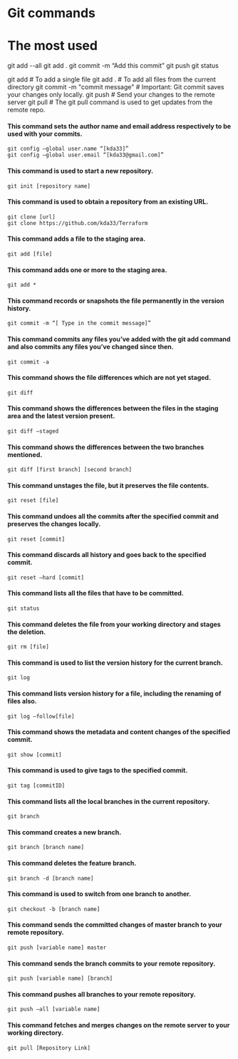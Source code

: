 # Git commands
# The most used

git add --all
git add .
git commit -m “Add this commit”
git push
git status

git add <file>                  # To add a single file
git add .                       # To add all files from the current directory
git commit -m "commit message"  # Important: Git commit saves your changes only locally.
git push <remote> <branch-name> # Send your changes to the remote server
git pull <remote>               # The git pull command is used to get updates from the remote repo.


#### This command sets the author name and email address respectively to be used with your commits.
~~~~~~~~~~~~~~~~~~~~~~~~~~~~~~
git config –global user.name “[kda33]”
git config –global user.email “[kda33@gmail.com]”
~~~~~~~~~~~~~~~~~~~~~~~~~~~~~~
#### This command is used to start a new repository.
~~~~~~~~~~~~~~~~~~~~~~~~~~~~~~
git init [repository name]
~~~~~~~~~~~~~~~~~~~~~~~~~~~~~~
#### This command is used to obtain a repository from an existing URL.
~~~~~~~~~~~~~~~~~~~~~~~~~~~~~~
git clone [url]
git clone https://github.com/kda33/Terraform
~~~~~~~~~~~~~~~~~~~~~~~~~~~~~~
#### This command adds a file to the staging area.
~~~~~~~~~~~~~~~~~~~~~~~~~~~~~~
git add [file]
~~~~~~~~~~~~~~~~~~~~~~~~~~~~~~
#### This command adds one or more to the staging area.
~~~~~~~~~~~~~~~~~~~~~~~~~~~~~~
git add *
~~~~~~~~~~~~~~~~~~~~~~~~~~~~~~
#### This command records or snapshots the file permanently in the version history.
~~~~~~~~~~~~~~~~~~~~~~~~~~~~~~
git commit -m “[ Type in the commit message]”
~~~~~~~~~~~~~~~~~~~~~~~~~~~~~~
#### This command commits any files you’ve added with the git add command and also commits any files you’ve changed since then.
~~~~~~~~~~~~~~~~~~~~~~~~~~~~~~
git commit -a
~~~~~~~~~~~~~~~~~~~~~~~~~~~~~~
#### This command shows the file differences which are not yet staged.
~~~~~~~~~~~~~~~~~~~~~~~~~~~~~~
git diff
~~~~~~~~~~~~~~~~~~~~~~~~~~~~~~
#### This command shows the differences between the files in the staging area and the latest version present.
~~~~~~~~~~~~~~~~~~~~~~~~~~~~~~
git diff –staged
~~~~~~~~~~~~~~~~~~~~~~~~~~~~~~
#### This command shows the differences between the two branches mentioned.
~~~~~~~~~~~~~~~~~~~~~~~~~~~~~~
git diff [first branch] [second branch]
~~~~~~~~~~~~~~~~~~~~~~~~~~~~~~
#### This command unstages the file, but it preserves the file contents.
~~~~~~~~~~~~~~~~~~~~~~~~~~~~~~
git reset [file]
~~~~~~~~~~~~~~~~~~~~~~~~~~~~~~
#### This command undoes all the commits after the specified commit and preserves the changes locally.
~~~~~~~~~~~~~~~~~~~~~~~~~~~~~~
git reset [commit]
~~~~~~~~~~~~~~~~~~~~~~~~~~~~~~
#### This command discards all history and goes back to the specified commit.
~~~~~~~~~~~~~~~~~~~~~~~~~~~~~~
git reset –hard [commit]
~~~~~~~~~~~~~~~~~~~~~~~~~~~~~~
#### This command lists all the files that have to be committed.
~~~~~~~~~~~~~~~~~~~~~~~~~~~~~~
git status
~~~~~~~~~~~~~~~~~~~~~~~~~~~~~~
#### This command deletes the file from your working directory and stages the deletion.
~~~~~~~~~~~~~~~~~~~~~~~~~~~~~~
git rm [file]
~~~~~~~~~~~~~~~~~~~~~~~~~~~~~~
#### This command is used to list the version history for the current branch.
~~~~~~~~~~~~~~~~~~~~~~~~~~~~~~
git log
~~~~~~~~~~~~~~~~~~~~~~~~~~~~~~
#### This command lists version history for a file, including the renaming of files also.
~~~~~~~~~~~~~~~~~~~~~~~~~~~~~~
git log –follow[file]
~~~~~~~~~~~~~~~~~~~~~~~~~~~~~~
#### This command shows the metadata and content changes of the specified commit.
~~~~~~~~~~~~~~~~~~~~~~~~~~~~~~
git show [commit]
~~~~~~~~~~~~~~~~~~~~~~~~~~~~~~
#### This command is used to give tags to the specified commit.
~~~~~~~~~~~~~~~~~~~~~~~~~~~~~~
git tag [commitID]
~~~~~~~~~~~~~~~~~~~~~~~~~~~~~~
#### This command lists all the local branches in the current repository.
~~~~~~~~~~~~~~~~~~~~~~~~~~~~~~
git branch
~~~~~~~~~~~~~~~~~~~~~~~~~~~~~~
#### This command creates a new branch.
~~~~~~~~~~~~~~~~~~~~~~~~~~~~~~
git branch [branch name]
~~~~~~~~~~~~~~~~~~~~~~~~~~~~~~
#### This command deletes the feature branch.
~~~~~~~~~~~~~~~~~~~~~~~~~~~~~~
git branch -d [branch name]
~~~~~~~~~~~~~~~~~~~~~~~~~~~~~~
#### This command is used to switch from one branch to another.
~~~~~~~~~~~~~~~~~~~~~~~~~~~~~~
git checkout -b [branch name]
~~~~~~~~~~~~~~~~~~~~~~~~~~~~~~
#### This command sends the committed changes of master branch to your remote repository.
~~~~~~~~~~~~~~~~~~~~~~~~~~~~~~
git push [variable name] master
~~~~~~~~~~~~~~~~~~~~~~~~~~~~~~
#### This command sends the branch commits to your remote repository.
~~~~~~~~~~~~~~~~~~~~~~~~~~~~~~
git push [variable name] [branch]
~~~~~~~~~~~~~~~~~~~~~~~~~~~~~~
#### This command pushes all branches to your remote repository.
~~~~~~~~~~~~~~~~~~~~~~~~~~~~~~
git push –all [variable name]
~~~~~~~~~~~~~~~~~~~~~~~~~~~~~~
#### This command fetches and merges changes on the remote server to your working directory.
~~~~~~~~~~~~~~~~~~~~~~~~~~~~~~
git pull [Repository Link]
